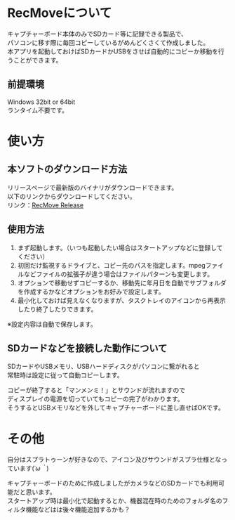 # RecMoveについて
キャプチャーボード本体のみでSDカード等に記録できる製品で、  
パソコンに移す際に毎回コピーしているがめんどくさくて作成しました。  
本アプリを起動しておけばSDカードかUSBをさせば自動的にコピーか移動を行うことができます。  

## 前提環境
Windows 32bit or 64bit  
ランタイム不要です。  

# 使い方
## 本ソフトのダウンロード方法
リリースページで最新版のバイナリがダウンロードできます。  
以下のリンクからダウンロードしてください。  
リンク：[RecMove Release](https://github.com/Suzumebati/RecMove/releases)

## 使用方法
1. まず起動します。（いつも起動したい場合はスタートアップなどに登録してください）
2. 初回だけ監視するドライブと、コピー先のパスを指定します。mpegファイルなどファイルの拡張子が違う場合はファイルパターンも変更します。
3. オプションで移動せずコピーするか、移動先に年月日を自動でサブフォルダを作成するかなどオプションをお好みで設定します。
4. 最小化しておけば見えなくなりますが、タスクトレイのアイコンから再表示したり終了したりできます。

※設定内容は自動で保存します。  

## SDカードなどを接続した動作について
SDカードやUSBメモリ、USBハードディスクがパソコンに繋がれると  
常駐時は設定に従って自動コピーします。  

コピーが終了すると「マンメンミ！」とサウンドが流れますので  
ディスプレイの電源を切っていてもコピーの完了がわかります。  
そうするとUSBメモリなどを外してキャプチャーボードに差し直せばOKです。  

# その他
自分はスプラトゥーンが好きなので、アイコン及びサウンドがスプラ仕様となっています(*´ω｀*)  

キャプチャーボードのために作成しましたがカメラなどのSDカードでも利用可能だと思います。  
スタートアップ時は最小化で起動するとか、機器混在時のためのフォルダ名のフィルタ機能などはは後々機能追加するかも？
